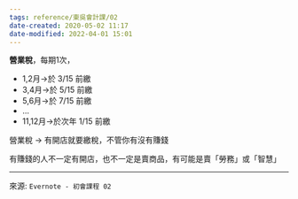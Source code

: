 ```yaml
---
tags: reference/東吳會計課/02 
date-created: 2020-05-02 11:17
date-modified: 2022-04-01 15:01
---
```


**營業稅**，每期1次，
- 1,2月→於 3/15 前繳
- 3,4月→於 5/15 前繳
- 5,6月→於 7/15 前繳
- …
- 11,12月→於次年 1/15 前繳

營業稅 → 有開店就要繳稅，不管你有沒有賺錢

有賺錢的人不一定有開店，也不一定是賣商品，有可能是賣「勞務」或「智慧」

---
來源: `Evernote - 初會課程 02`